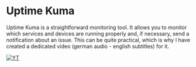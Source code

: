 # Uptime Kuma
Uptime Kuma is a straightforward monitoring tool. It allows you to monitor which services and devices are running properly and, if necessary, send a notification about an issue. This can be quite practical, which is why I have created a dedicated video (german audio - english subtitles) for it.

[![YT](https://ei23.de/bilder/YTthumbs/Nr-re1kszvk.webp)](https://www.youtube.com/watch?v=Nr-re1kszvk)